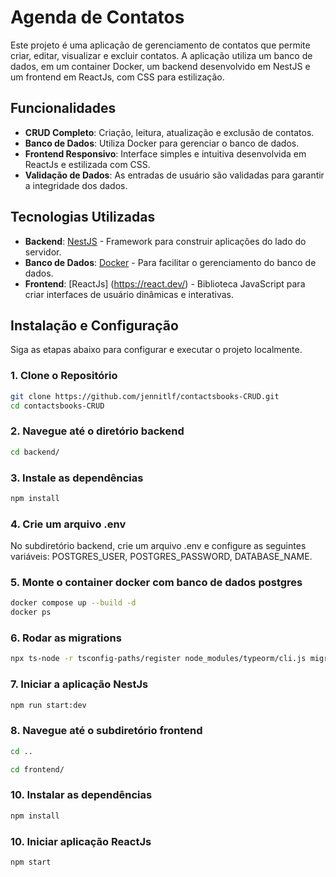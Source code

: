 # Agenda de Contatos

Este projeto é uma aplicação de gerenciamento de contatos que permite criar, editar, visualizar e excluir contatos. A aplicação utiliza um banco de dados, em um container Docker, um backend desenvolvido em NestJS e um frontend em ReactJs, com CSS para estilização.

## Funcionalidades

- **CRUD Completo**: Criação, leitura, atualização e exclusão de contatos.
- **Banco de Dados**: Utiliza Docker para gerenciar o banco de dados.
- **Frontend Responsivo**: Interface simples e intuitiva desenvolvida em ReactJs e estilizada com CSS.
- **Validação de Dados**: As entradas de usuário são validadas para garantir a integridade dos dados.

## Tecnologias Utilizadas

- **Backend**: [NestJS](https://nestjs.com/) - Framework para construir aplicações do lado do servidor.
- **Banco de Dados**: [Docker](https://www.docker.com/) - Para facilitar o gerenciamento do banco de dados.
- **Frontend**: [ReactJs] (https://react.dev/) - Biblioteca JavaScript para criar interfaces de usuário dinâmicas e interativas.

## Instalação e Configuração

Siga as etapas abaixo para configurar e executar o projeto localmente.

### 1. Clone o Repositório

```bash
git clone https://github.com/jennitlf/contactsbooks-CRUD.git
cd contactsbooks-CRUD
```
### 2. Navegue até o diretório backend

```bash
cd backend/
```

### 3. Instale as dependências

```bash
npm install
```

### 4. Crie um arquivo .env

No subdiretório backend, crie um arquivo .env e configure as seguintes variáveis: POSTGRES_USER, POSTGRES_PASSWORD, DATABASE_NAME.

### 5. Monte o container docker com banco de dados postgres

```bash
docker compose up --build -d
docker ps
```

### 6. Rodar as migrations

```bash
npx ts-node -r tsconfig-paths/register node_modules/typeorm/cli.js migration:run -d src/database/orm-cli-config.ts
```

### 7. Iniciar a aplicação NestJs

```bash
npm run start:dev
```

### 8. Navegue até o subdiretório frontend

```bash
cd ..
```

```bash
cd frontend/
```

### 10. Instalar as dependências

```bash
npm install
```

### 10. Iniciar aplicação ReactJs

```bash
npm start
```
